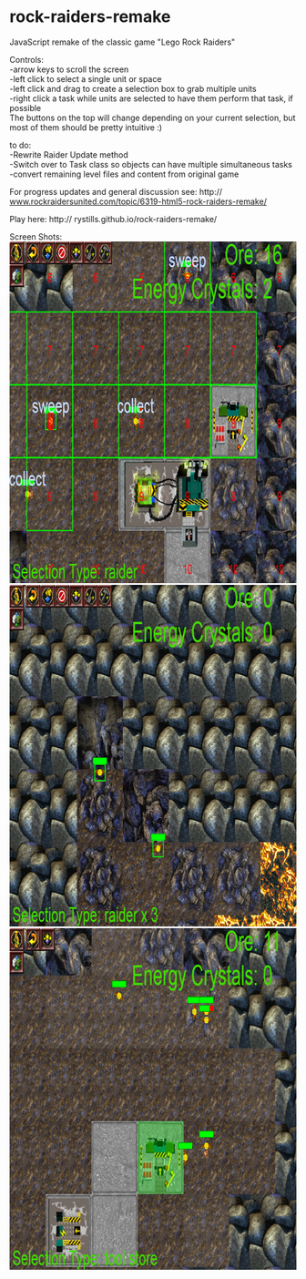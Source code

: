 # rock-raiders-remake  
JavaScript remake of the classic game "Lego Rock Raiders"  
  
Controls:  
-arrow keys to scroll the screen  
-left click to select a single unit or space  
-left click and drag to create a selection box to grab multiple units  
-right click a task while units are selected to have them perform that task, if possible  
The buttons on the top will change depending on your current selection, but most of them should be pretty intuitive :)  
  
to do:  
-Rewrite Raider Update method  
-Switch over to Task class so objects can have multiple simultaneous tasks  
-convert remaining level files and content from original game  
  
For progress updates and general discussion see: http:// www.rockraidersunited.com/topic/6319-html5-rock-raiders-remake/  
  
Play here: http:// rystills.github.io/rock-raiders-remake/  
  
Screen Shots:  
<img src="screenshots\preview 1.png" width="800" height="600">  
<img src="screenshots\preview 2.png" width="800" height="600">  
<img src="screenshots\preview 3.png" width="800" height="600">  